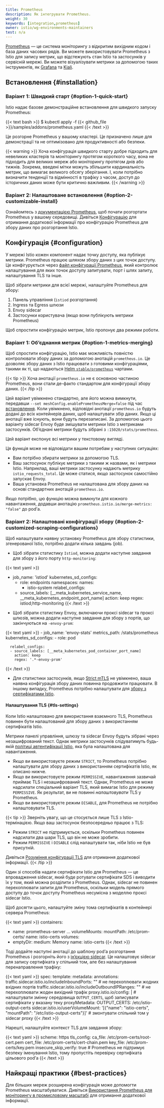 ```yaml
---
title: Prometheus
description: Як інтегрувати Prometheus.
weight: 30
keywords: [integration,prometheus]
owner: istio/wg-environments-maintainers
test: n/a
---
```


[Prometheus](https://prometheus.io/) — це система моніторингу з відкритим вихідним кодом і база даних часових рядів. Ви можете використовувати Prometheus з Istio для запису метрик, що відстежують стан Istio та застосунків у сервісній мережі. Ви можете візуалізувати метрики за допомогою таких інструментів, як [Grafana](/docs/ops/integrations/grafana/) та [Kiali](/docs/tasks/observability/kiali/).

## Встановлення {#installation}

### Варіант 1: Швидкий старт {#option-1-quick-start}

Istio надає базове демонстраційне встановлення для швидкого запуску Prometheus:

{{< text bash >}}
$ kubectl apply -f {{< github_file >}}/samples/addons/prometheus.yaml
{{< /text >}}

Це розгорне Prometheus у вашому кластері. Це призначено лише для демонстрації та не оптимізовано для продуктивності або безпеки.

{{< warning >}}
Хоча конфігурація швидкого старту добре підходить для невеликих кластерів та моніторингу протягом короткого часу, вона не підходить для великих мереж або моніторингу протягом днів або тижнів. Зокрема, введені мітки можуть збільшити кардинальність метрик, що вимагає великого обсягу зберігання. І, коли потрібно визначити тенденції та відмінності в трафіку з часом, доступ до історичних даних може бути критично важливим.
{{< /warning >}}

### Варіант 2: Налаштоване встановлення {#option-2-customizable-install}

Ознайомтесь з [документацією Prometheus](https://www.prometheus.io/), щоб почати розгортати Prometheus у вашому середовищі. Дивіться [Конфігурацію](#configuration) для отримання додаткової інформації про конфігурацію Prometheus для збору даних про розгортання Istio.

## Конфігурація {#configuration}

У мережі Istio кожен компонент надає точку доступу, яка публікує метрики. Prometheus працює шляхом збору даних з цих точок доступу. Це конфігурується через [файл конфігурації Prometheus](https://prometheus.io/docs/prometheus/latest/configuration/configuration/), який контролює налаштування для яких точок доступу запитувати, порт і шлях запиту, налаштування TLS та інше.

Щоб зібрати метрики для всієї мережі, налаштуйте Prometheus для збору:

1. Панель управління (`istiod` розгортання)
2. Ingress та Egress шлюзи
3. Envoy sidecar
4. Застосунки користувача (якщо вони публікують метрики Prometheus)

Щоб спростити конфігурацію метрик, Istio пропонує два режими роботи.

### Варіант 1: Обʼєднання метрик {#option-1-metrics-merging}

Щоб спростити конфігурацію, Istio має можливість повністю контролювати збору даних за допомогою анотацій `prometheus.io`. Це дозволяє збору даних з Istio працювати з готовими конфігураціями, такими як ті, що надаються [Helm `stable/prometheus`](https://github.com/helm/charts/tree/master/stable/prometheus) чартами.

{{< tip >}}
Хоча анотації `prometheus.io` не є основною частиною Prometheus, вони стали де-факто стандартом для конфігурації збору даних.
{{< /tip >}}

Цей варіант увімкнено стандартно, але його можна вимкнути, передавши
`--set meshConfig.enablePrometheusMerge=false` під час [встановлення](/docs/setup/install/istioctl/). Коли увімкнено, відповідні анотації `prometheus.io` будуть додані до всіх контейнерів даних, щоб налаштувати збір даних. Якщо ці анотації вже існують, вони будуть перезаписані. За допомогою цього варіанту sidecar Envoy буде змішувати метрики Istio з метриками застосунків. Обʼєднані метрики будуть зібрані з `:15020/stats/prometheus`.

Цей варіант експонує всі метрики у текстовому вигляді.

Ця функція може не відповідати вашим потребам у наступних ситуаціях:

* Вам потрібно збирати метрики за допомогою TLS.
* Ваш застосунок публікує метрики з такими ж назвами, як і метрики Istio. Наприклад, ваші метрики застосунку надають метрику `istio_requests_total`. Це може статися, якщо застосунок самостійно запускає Envoy.
* Ваша установка Prometheus не налаштована для збору даних на основі стандартних анотацій `prometheus.io`.

Якщо потрібно, цю функцію можна вимкнути для кожного навантаження, додавши анотацію `prometheus.istio.io/merge-metrics: "false"` до podʼа.

### Варіант 2: Налаштовані конфігурації збору {#option-2-customized-scraping-configurations}

Щоб налаштувати наявну установку Prometheus для збору статистики, згенерованої Istio, потрібно додати кілька завдань (job).

* Щоб зібрати статистику `Istiod`, можна додати наступне завдання для збору з його порту `http-monitoring`:

{{< text yaml >}}
- job_name: 'istiod'
  kubernetes_sd_configs:
  - role: endpoints
    namespaces:
      names:
    - istio-system
  relabel_configs:
  - source_labels: [__meta_kubernetes_service_name, __meta_kubernetes_endpoint_port_name]
    action: keep
    regex: istiod;http-monitoring
{{< /text >}}

* Щоб зібрати статистику Envoy, включаючи проксі sidecar та проксі шлюзів,
  можна додати наступне завдання для збору з портів, що закінчуються на `-envoy-prom`:

{{< text yaml >}}
    - job_name: 'envoy-stats'
      metrics_path: /stats/prometheus
      kubernetes_sd_configs:
      - role: pod

      relabel_configs:
      - source_labels: [__meta_kubernetes_pod_container_port_name]
        action: keep
        regex: '.*-envoy-prom'
{{< /text >}}

* Для статистики застосунків, якщо [Strict mTLS](/docs/tasks/security/authentication/authn-policy/#globally-enabling-istio-mutual-tls-in-strict-mode) не увімкнено, ваша наявна конфігурація збору даних повинна продовжити працювати. В іншому випадку, Prometheus потрібно налаштувати для [збору з сертифікатами Istio](#tls-settings).

#### Налаштування TLS {#tls-settings}

Коли Istio налаштовано для використання взаємного TLS, Prometheus повинен бути налаштований для збору даних з використанням сертифікатів Istio.

Метрики панелі управління, шлюзу та sidecar Envoy будуть зібрані через незашифрований текст. Однак метрики застосунків слідуватимуть будь-якій [політиці автентифікації Istio](/docs/tasks/security/authentication/authn-policy), яка була налаштована для навантаження.

* Якщо ви використовуєте режим `STRICT`, то Prometheus потрібно налаштувати для збору даних з використанням сертифікатів Istio, як описано нижче.
* Якщо ви використовуєте режим `PERMISSIVE`, навантаження зазвичай приймає TLS і незашифрований текст. Однак, Prometheus не може надсилати спеціальний варіант TLS, який вимагає Istio для режиму `PERMISSIVE`. Як результат, ви не повинні *налаштовувати* TLS у Prometheus.
* Якщо ви використовуєте режим `DISABLE`, для Prometheus не потрібно налаштовувати TLS.

{{< tip >}}
Зверніть увагу, що це стосується лише TLS з Istio-термінацією. Якщо ваш застосунок безпосередньо працює з TLS:

* Режим `STRICT` не підтримується, оскільки Prometheus повинен надсилати два шари TLS, що він не може зробити.
* Режим `PERMISSIVE` і `DISABLE` слід налаштувати так, ніби Istio не був присутній.

Дивіться [Розуміння конфігурації TLS](/docs/ops/configuration/traffic-management/tls-configuration/) для отримання додаткової інформації.
{{< /tip >}}

Один зі способів надати сертифікати Istio для Prometheus — це впровадження sidecar, який буде ротувати сертифікати SDS і виводити їх у том, який можна розділити з Prometheus. Однак, sidecar не повинен перехоплювати запити для Prometheus, оскільки модель прямого доступу до точок доступу Prometheus несумісна з моделлю проксі sidecar Istio.

Щоб досягти цього, налаштуйте зміну тома сертифікатів в контейнері сервера Prometheus:

{{< text yaml >}}
containers:
- name: prometheus-server
    ...
    volumeMounts:
      mountPath: /etc/prom-certs/
      name: istio-certs
volumes:
- emptyDir:
      medium: Memory
    name: istio-certs
{{< /text >}}

Тоді додайте наступні анотації до шаблону podʼа розгортання Prometheus і розгорніть його з [інʼєкцією sidecar](/docs/setup/additional-setup/sidecar-injection/). Це налаштовує sidecar для запису сертифіката у спільний том, але без налаштування перенаправлення трафіку:

{{< text yaml >}}
spec:
  template:
    metadata:
      annotations:
        traffic.sidecar.istio.io/includeInboundPorts: ""   # не перехоплювати жодних вхідних портів
        traffic.sidecar.istio.io/includeOutboundIPRanges: ""  # не перехоплювати жоден вихідний трафік
        proxy.istio.io/config: |  # налаштувати змінну середовища `OUTPUT_CERTS`, щоб записувати сертифікати у вказану теку
          proxyMetadata:
            OUTPUT_CERTS: /etc/istio-output-certs
        sidecar.istio.io/userVolumeMount: '[{"name": "istio-certs", "mountPath": "/etc/istio-output-certs"}]' # змонтувати спільний том у sidecar proxy
{{< /text >}}

Нарешті, налаштуйте контекст TLS для завдання збору:

{{< text yaml >}}
scheme: https
tls_config:
  ca_file: /etc/prom-certs/root-cert.pem
  cert_file: /etc/prom-certs/cert-chain.pem
  key_file: /etc/prom-certs/key.pem
  insecure_skip_verify: true  # Prometheus не підтримує безпеку іменування Istio, тому пропустіть перевірку сертифіката цільового podʼа
{{< /text >}}

## Найкращі практики {#best-practices}

Для більших мереж розширена конфігурація може допомогти Prometheus масштабуватися. Дивіться [Використання Prometheus для моніторингу в промисловому масштабі](/docs/ops/best-practices/observability/#using-prometheus-for-production-scale-monitoring) для отримання додаткової інформації.
